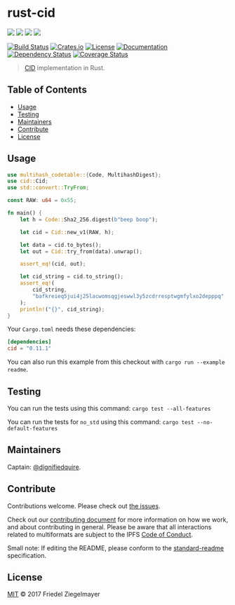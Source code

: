 # rust-cid

[![](https://img.shields.io/badge/made%20by-Protocol%20Labs-blue.svg?style=flat-square)](http://ipn.io)
[![](https://img.shields.io/badge/project-multiformats-blue.svg?style=flat-square)](https://github.com/multiformats/multiformats)
[![](https://img.shields.io/badge/freenode-%23ipfs-blue.svg?style=flat-square)](https://webchat.freenode.net/?channels=%23ipfs)
[![](https://img.shields.io/badge/readme%20style-standard-brightgreen.svg?style=flat-square)](https://github.com/RichardLitt/standard-readme)

[![Build Status](https://github.com/multiformats/rust-cid/workflows/build/badge.svg)](https://github.com/multiformats/rust-cid/actions)
[![Crates.io](https://img.shields.io/crates/v/cid?style=flat-square)](https://crates.io/crates/cid)
[![License](https://img.shields.io/crates/l/cid?style=flat-square)](LICENSE)
[![Documentation](https://docs.rs/cid/badge.svg?style=flat-square)](https://docs.rs/cid)
[![Dependency Status](https://deps.rs/repo/github/multiformats/rust-cid/status.svg)](https://deps.rs/repo/github/multiformats/rust-cid)
[![Coverage Status](https://img.shields.io/codecov/c/github/multiformats/rust-cid?style=flat-square)](https://codecov.io/gh/multiformats/rust-cid)

> [CID](https://github.com/ipld/cid) implementation in Rust.

## Table of Contents

- [Usage](#usage)
- [Testing](#testing)
- [Maintainers](#maintainers)
- [Contribute](#contribute)
- [License](#license)

## Usage

```rust
use multihash_codetable::{Code, MultihashDigest};
use cid::Cid;
use std::convert::TryFrom;

const RAW: u64 = 0x55;

fn main() {
    let h = Code::Sha2_256.digest(b"beep boop");

    let cid = Cid::new_v1(RAW, h);

    let data = cid.to_bytes();
    let out = Cid::try_from(data).unwrap();

    assert_eq!(cid, out);

    let cid_string = cid.to_string();
    assert_eq!(
        cid_string,
        "bafkreieq5jui4j25lacwomsqgjeswwl3y5zcdrresptwgmfylxo2depppq"
    );
    println!("{}", cid_string);
}
```

Your `Cargo.toml` needs these dependencies:

```toml
[dependencies]
cid = "0.11.1"
```

You can also run this example from this checkout with `cargo run --example readme`.

## Testing

You can run the tests using this command: `cargo test --all-features`

You can run the tests for `no_std` using this command: `cargo test --no-default-features`

## Maintainers

Captain: [@dignifiedquire](https://github.com/dignifiedquire).

## Contribute

Contributions welcome. Please check out [the issues](https://github.com/multiformats/rust-cid/issues).

Check out our [contributing document](https://github.com/multiformats/multiformats/blob/master/contributing.md) for more information on how we work, and about contributing in general. Please be aware that all interactions related to multiformats are subject to the IPFS [Code of Conduct](https://github.com/ipfs/community/blob/master/code-of-conduct.md).

Small note: If editing the README, please conform to the [standard-readme](https://github.com/RichardLitt/standard-readme) specification.

## License

[MIT](LICENSE) © 2017 Friedel Ziegelmayer
